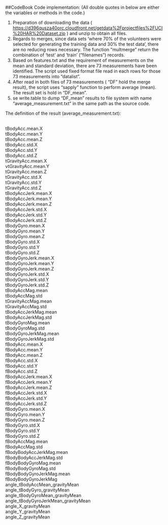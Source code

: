 ##CodeBook
Code implementation:  (All double quotes in below are either the variables or methods in the code.)

1.	Preparation of downloading the data ( https://d396qusza40orc.cloudfront.net/getdata%2Fprojectfiles%2FUCI%20HAR%20Dataset.zip ) and unzip to obtain all files.
2.	Regards to merges, since data sets ‘where 70% of the volunteers were selected for generating the training data and 30% the test data’, there are no reducing rows necessary. The function “multmerge” return the combination of ‘test’ and ‘train’ (“filenames”) records.
3.	Based on features.txt and the requirement of measurements on the mean and standard deviation, there are 73 measurements have been identified. The script used fixed format file read in each rows for those 73 measurements into “datalist”.
4.	After read in both files of 73 measurements ( “DF” hold the merge result), the script uses “sapply” function to perform average (mean). The result set is hold in “DF_mean”.
5.	se write.table to dump “DF_mean” results to file system with name “average_measurement.txt” in the same path as the source code.

The definition of the result (average_measurement.txt):

<br>tBodyAcc.mean.X
<br>tBodyAcc.mean.Y
<br>tBodyAcc.mean.Z
<br>tBodyAcc.std.X
<br>tBodyAcc.std.Y
<br>tBodyAcc.std.Z
<br>tGravityAcc.mean.X
<br>vtGravityAcc.mean.Y
<br>tGravityAcc.mean.Z
<br>tGravityAcc.std.X
<br>tGravityAcc.std.Y
<br>tGravityAcc.std.Z
<br>tBodyAccJerk.mean.X
<br>tBodyAccJerk.mean.Y
<br>tBodyAccJerk.mean.Z
<br>tBodyAccJerk.std.X
<br>tBodyAccJerk.std.Y
<br>tBodyAccJerk.std.Z
<br>tBodyGyro.mean.X
<br>tBodyGyro.mean.Y
<br>tBodyGyro.mean.Z
<br>tBodyGyro.std.X
<br>tBodyGyro.std.Y
<br>tBodyGyro.std.Z
<br>tBodyGyroJerk.mean.X
<br>tBodyGyroJerk.mean.Y
<br>tBodyGyroJerk.mean.Z
<br>tBodyGyroJerk.std.X
<br>tBodyGyroJerk.std.Y
<br>tBodyGyroJerk.std.Z
<br>tBodyAccMag.mean
<br>tBodyAccMag.std
<br>tGravityAccMag.mean
<br>tGravityAccMag.std
<br>tBodyAccJerkMag.mean
<br>tBodyAccJerkMag.std
<br>tBodyGyroMag.mean
<br>tBodyGyroMag.std
<br>tBodyGyroJerkMag.mean
<br>tBodyGyroJerkMag.std
<br>fBodyAcc.mean.X
<br>fBodyAcc.mean.Y
<br>fBodyAcc.mean.Z
<br>fBodyAcc.std.X
<br>fBodyAcc.std.Y
<br>fBodyAcc.std.Z
<br>fBodyAccJerk.mean.X
<br>fBodyAccJerk.mean.Y
<br>fBodyAccJerk.mean.Z
<br>fBodyAccJerk.std.X
<br>fBodyAccJerk.std.Y
<br>fBodyAccJerk.std.Z
<br>fBodyGyro.mean.X
<br>fBodyGyro.mean.Y
<br>fBodyGyro.mean.Z
<br>fBodyGyro.std.X
<br>fBodyGyro.std.Y
<br>fBodyGyro.std.Z
<br>fBodyAccMag.mean
<br>fBodyAccMag.std
<br>fBodyBodyAccJerkMag.mean
<br>fBodyBodyAccJerkMag.std
<br>fBodyBodyGyroMag.mean
<br>fBodyBodyGyroMag.std
<br>fBodyBodyGyroJerkMag.mean
<br>fBodyBodyGyroJerkMag
<br>angle_tBodyAccMean_gravityMean
<br>angle_tBodyGyro_gravityMean
<br>angle_tBodyGyroMean_gravityMean
<br>angle_tBodyGyroJerkMean_gravityMean
<br>angle_X_gravityMean
<br>angle_Y_gravityMean
<br>angle_Z_gravityMean
